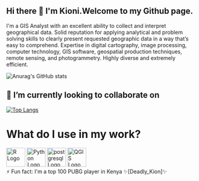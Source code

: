 ## Hi there 👋 I'm Kioni.Welcome to my Github page. 
I'm a GIS Analyst with an excellent ability to collect and interpret geographical data. Solid reputation for applying analytical and problem solving skills to clearly present requested geographic data in a way that’s easy to comprehend. Expertise in digital cartography, image processing, computer technology, GIS software, geospatial production techniques, remote sensing, and photogrammetry.  Highly diverse and extremely efficient.

![Anurag's GitHub stats](https://github-readme-stats.vercel.app/api?username=francis-kioni&show_icons=true&theme=radical)

## 👯 I’m currently looking to collaborate on
[![Top Langs](https://github-readme-stats.vercel.app/api/top-langs/?username=francis-kioni&layout=donut)](https://github.com/anuraghazra/github-readme-stats)

<h1>What do I use in my work?</h1>
    <div class="tech-container">
        <a href="#" class="tech r"><img src="https://www.r-project.org/logo/Rlogo.png" alt="R Logo" width="50"></a>
        <a href="#" class="tech python"><img src="https://www.python.org/static/community_logos/python-logo.png" alt="Python Logo" width="50"></a>
        <a href="#" class="tech postgresql"><img src="https://w7.pngwing.com/pngs/657/27/png-transparent-postgresql-original-wordmark-logo-icon-thumbnail.png" alt="postgresql Logo" width="50"></a>
        <a href="#" class="tech qgis"><img src="https://qgis.org/en/_downloads/b738556101ca15d573f1a7e334e33407/qgis-logo.png" alt="QGIS Logo" width="50"></a>
    </div>
</body>
</html>
⚡ Fun fact: I'm a top 100 PUBG player in Kenya ✨[Deadly_Kion]✨
<!--
**francis-kioni/francis-kioni** is a ✨ _special_ ✨ repository because its `README.md` (this file) appears on your GitHub profile.

Here are some ideas to get you started:

- 🔭 I’m currently working on ...
- 🌱 I’m currently learning ...
- 👯 I’m looking to collaborate on ...
- 🤔 I’m looking for help with ...
- 💬 Ask me about ...
- 📫 How to reach me: ...
- 😄 Pronouns: ...
- ...
-[![Kioni's GitHub stats](https://github-readme-stats.vercel.app/api?username=francis-kioni](https://github.com/francis-kioni/github-readme-stats)
-->
